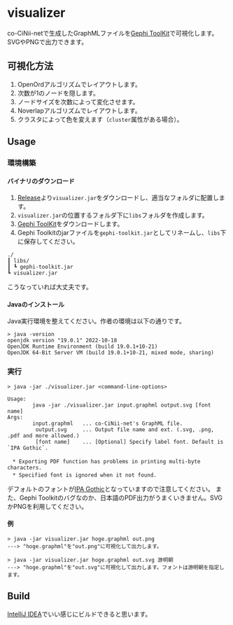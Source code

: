 # visualizer
co-CiNii-netで生成したGraphMLファイルを[Gephi ToolKit](https://gephi.org/toolkit/)で可視化します。
SVGやPNGで出力できます。

## 可視化方法
 1. OpenOrdアルゴリズムでレイアウトします。
 2. 次数が1のノードを隠します。
 3. ノードサイズを次数によって変化させます。
 4. Noverlapアルゴリズムでレイアウトします。
 5. クラスタによって色を変えます（`cluster`属性がある場合）。

## Usage
### 環境構築
#### バイナリのダウンロード
1. [Release](https://github.com/takumi1001/co-CiNii-net/releases)より`visualizer.jar`をダウンロードし、適当なフォルダに配置します。
2. `visualizer.jar`の位置するフォルダ下に`libs`フォルダを作成します。
3. [Gephi ToolKit](https://gephi.org/toolkit/)をダウンロードします。
4. Gephi Toolkitのjarファイルを`gephi-toolkit.jar`としてリネームし、`libs`下に保存してください。
```
./
┃ libs/
┃ ┗ gephi-toolkit.jar
┗ visualizer.jar
```
こうなっていれば大丈夫です。
#### Javaのインストール
Java実行環境を整えてください。作者の環境は以下の通りです。
```
> java -version
openjdk version "19.0.1" 2022-10-18
OpenJDK Runtime Environment (build 19.0.1+10-21)
OpenJDK 64-Bit Server VM (build 19.0.1+10-21, mixed mode, sharing)
```
### 実行
```
> java -jar ./visualizer.jar <command-line-options>

Usage:
        java -jar ./visualizer.jar input.graphml output.svg [font name]
Args:
        input.graphml   ... co-CiNii-net's GraphML file.
         output.svg     ... Output file name and ext. (.svg, .png, .pdf and more allowed.)
         [font name]    ... [Optional] Specify label font. Default is `IPA Gothic`.

　* Exporting PDF function has problems in printing multi-byte characters.
　* Specified font is ignored when it not found.
```
デフォルトのフォントが[IPA Gothic](https://moji.or.jp/ipafont/)となっていますので注意してください。
また、Gephi Toolkitのバグなのか、日本語のPDF出力がうまくいきません。SVGかPNGを利用してください。
#### 例
```
> java -jar visualizer.jar hoge.graphml out.png
---> "hoge.graphml"を"out.png"に可視化して出力します。

> java -jar visualizer.jar hoge.graphml out.svg 游明朝
---> "hoge.graphml"を"out.svg"に可視化して出力します。フォントは游明朝を指定します。
```

## Build
[IntelliJ IDEA](https://www.jetbrains.com/ja-jp/idea/)でいい感じにビルドできると思います。
